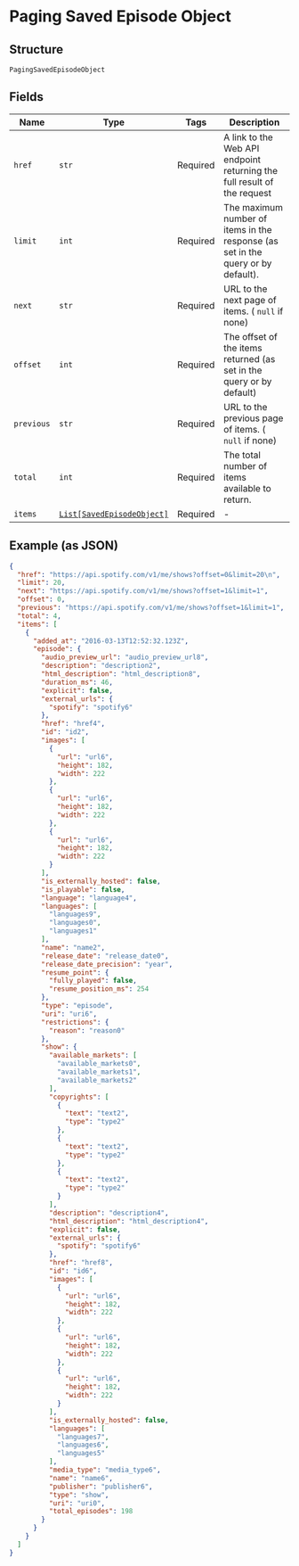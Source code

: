 
# Paging Saved Episode Object

## Structure

`PagingSavedEpisodeObject`

## Fields

| Name | Type | Tags | Description |
|  --- | --- | --- | --- |
| `href` | `str` | Required | A link to the Web API endpoint returning the full result of the request |
| `limit` | `int` | Required | The maximum number of items in the response (as set in the query or by default). |
| `next` | `str` | Required | URL to the next page of items. ( `null` if none) |
| `offset` | `int` | Required | The offset of the items returned (as set in the query or by default) |
| `previous` | `str` | Required | URL to the previous page of items. ( `null` if none) |
| `total` | `int` | Required | The total number of items available to return. |
| `items` | [`List[SavedEpisodeObject]`](../../doc/models/saved-episode-object.md) | Required | - |

## Example (as JSON)

```json
{
  "href": "https://api.spotify.com/v1/me/shows?offset=0&limit=20\n",
  "limit": 20,
  "next": "https://api.spotify.com/v1/me/shows?offset=1&limit=1",
  "offset": 0,
  "previous": "https://api.spotify.com/v1/me/shows?offset=1&limit=1",
  "total": 4,
  "items": [
    {
      "added_at": "2016-03-13T12:52:32.123Z",
      "episode": {
        "audio_preview_url": "audio_preview_url8",
        "description": "description2",
        "html_description": "html_description8",
        "duration_ms": 46,
        "explicit": false,
        "external_urls": {
          "spotify": "spotify6"
        },
        "href": "href4",
        "id": "id2",
        "images": [
          {
            "url": "url6",
            "height": 182,
            "width": 222
          },
          {
            "url": "url6",
            "height": 182,
            "width": 222
          },
          {
            "url": "url6",
            "height": 182,
            "width": 222
          }
        ],
        "is_externally_hosted": false,
        "is_playable": false,
        "language": "language4",
        "languages": [
          "languages9",
          "languages0",
          "languages1"
        ],
        "name": "name2",
        "release_date": "release_date0",
        "release_date_precision": "year",
        "resume_point": {
          "fully_played": false,
          "resume_position_ms": 254
        },
        "type": "episode",
        "uri": "uri6",
        "restrictions": {
          "reason": "reason0"
        },
        "show": {
          "available_markets": [
            "available_markets0",
            "available_markets1",
            "available_markets2"
          ],
          "copyrights": [
            {
              "text": "text2",
              "type": "type2"
            },
            {
              "text": "text2",
              "type": "type2"
            },
            {
              "text": "text2",
              "type": "type2"
            }
          ],
          "description": "description4",
          "html_description": "html_description4",
          "explicit": false,
          "external_urls": {
            "spotify": "spotify6"
          },
          "href": "href8",
          "id": "id6",
          "images": [
            {
              "url": "url6",
              "height": 182,
              "width": 222
            },
            {
              "url": "url6",
              "height": 182,
              "width": 222
            },
            {
              "url": "url6",
              "height": 182,
              "width": 222
            }
          ],
          "is_externally_hosted": false,
          "languages": [
            "languages7",
            "languages6",
            "languages5"
          ],
          "media_type": "media_type6",
          "name": "name6",
          "publisher": "publisher6",
          "type": "show",
          "uri": "uri0",
          "total_episodes": 198
        }
      }
    }
  ]
}
```


